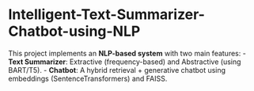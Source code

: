 # Intelligent-Text-Summarizer-Chatbot-using-NLP
This project implements an **NLP-based system** with two main features: - **Text Summarizer**: Extractive (frequency-based) and Abstractive (using BART/T5). - **Chatbot**: A hybrid retrieval + generative chatbot using embeddings (SentenceTransformers) and FAISS.
